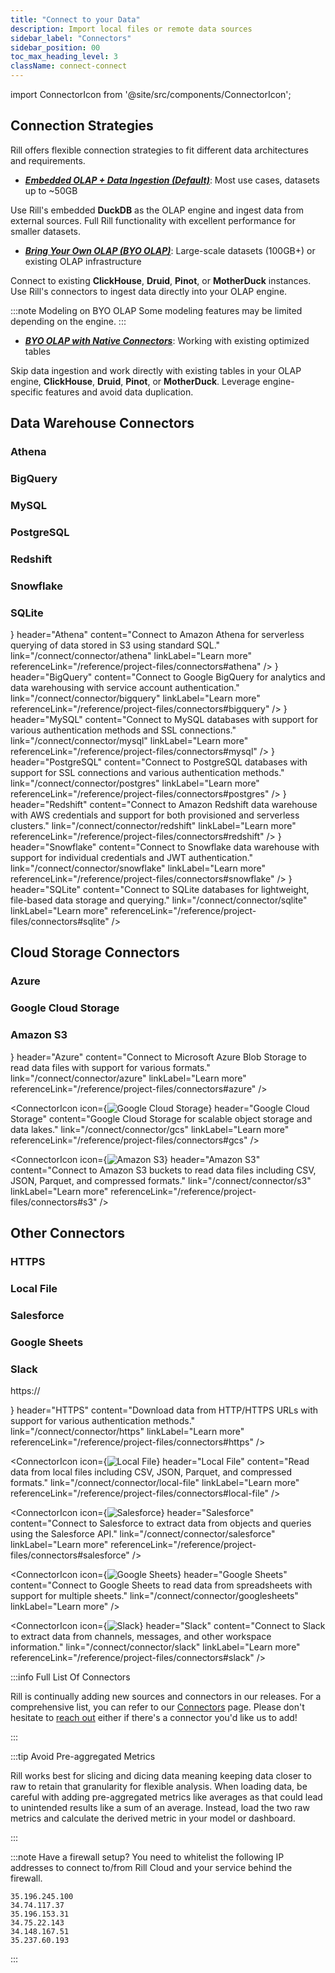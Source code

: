 ```yaml
---
title: "Connect to your Data"
description: Import local files or remote data sources
sidebar_label: "Connectors"
sidebar_position: 00
toc_max_heading_level: 3
className: connect-connect
---
```


<!-- WARNING: There are links to this page in source code. If you move it, find and replace the links and consider adding a redirect in docusaurus.config.js. -->

import ConnectorIcon from '@site/src/components/ConnectorIcon';


## Connection Strategies

Rill offers flexible connection strategies to fit different data architectures and requirements.

- _[**Embedded OLAP + Data Ingestion (Default)**](#data-warehouse-connectors)_: Most use cases, datasets up to ~50GB

Use Rill's embedded **DuckDB** as the OLAP engine and ingest data from external sources. Full Rill functionality with excellent performance for smaller datasets.


- _[**Bring Your Own OLAP (BYO OLAP)**](/connect/olap/)_: Large-scale datasets (100GB+) or existing OLAP infrastructure

Connect to existing **ClickHouse**, **Druid**, **Pinot**, or **MotherDuck** instances. Use Rill's connectors to ingest data directly into your OLAP engine.

:::note Modeling on BYO OLAP
 Some modeling features may be limited depending on the engine.
:::

-  _[**BYO OLAP with Native Connectors**](/connect/olap/)_: Working with existing optimized tables

Skip data ingestion and work directly with existing tables in your OLAP engine, **ClickHouse**, **Druid**, **Pinot**, or **MotherDuck**. Leverage engine-specific features and avoid data duplication.

## Data Warehouse Connectors

### Athena
### BigQuery
### MySQL
### PostgreSQL
### Redshift
### Snowflake
### SQLite

<div className="connector-icon-grid">
  <ConnectorIcon
    icon={<img src="/img/connect/icons/Logo-Athena.png" alt="Athena" />}
    header="Athena"
    content="Connect to Amazon Athena for serverless querying of data stored in S3 using standard SQL."
    link="/connect/connector/athena"
    linkLabel="Learn more"
    referenceLink="/reference/project-files/connectors#athena"
  />
  <ConnectorIcon
    icon={<img src="/img/connect/icons/Logo-Bigquery.png" alt="BigQuery" />}
    header="BigQuery"
    content="Connect to Google BigQuery for analytics and data warehousing with service account authentication."
    link="/connect/connector/bigquery"
    linkLabel="Learn more"
    referenceLink="/reference/project-files/connectors#bigquery"
  />
  <ConnectorIcon
    icon={<img src="/img/connect/icons/Logo-mysql.png" alt="MySQL" />}
    header="MySQL"
    content="Connect to MySQL databases with support for various authentication methods and SSL connections."
    link="/connect/connector/mysql"
    linkLabel="Learn more"
    referenceLink="/reference/project-files/connectors#mysql"
  />
  <ConnectorIcon
    icon={<img src="/img/connect/icons/Logo-Postgres.png" alt="PostgreSQL" />}
    header="PostgreSQL"
    content="Connect to PostgreSQL databases with support for SSL connections and various authentication methods."
    link="/connect/connector/postgres"
    linkLabel="Learn more"
    referenceLink="/reference/project-files/connectors#postgres"
  />
  <ConnectorIcon
    icon={<img src="/img/connect/icons/Logo-Redshift.png" alt="Redshift" />}
    header="Redshift"
    content="Connect to Amazon Redshift data warehouse with AWS credentials and support for both provisioned and serverless clusters."
    link="/connect/connector/redshift"
    linkLabel="Learn more"
    referenceLink="/reference/project-files/connectors#redshift"
  />
  <ConnectorIcon
    icon={<img src="/img/connect/icons/Logo-Snowflake.png" alt="Snowflake" />}
    header="Snowflake"
    content="Connect to Snowflake data warehouse with support for individual credentials and JWT authentication."
    link="/connect/connector/snowflake"
    linkLabel="Learn more"
    referenceLink="/reference/project-files/connectors#snowflake"
  />
  <ConnectorIcon
    icon={<img src="/img/connect/icons/Logo-SQLite.png" alt="SQLite" />}
    header="SQLite"
    content="Connect to SQLite databases for lightweight, file-based data storage and querying."
    link="/connect/connector/sqlite"
    linkLabel="Learn more"
    referenceLink="/reference/project-files/connectors#sqlite"
  />
</div>

## Cloud Storage Connectors

### Azure
### Google Cloud Storage
### Amazon S3

<div className="connector-icon-grid">
  <ConnectorIcon
    icon={<img src="/img/connect/icons/Logo-Azure.png" alt="Microsoft Azure" />}
    header="Azure"
    content="Connect to Microsoft Azure Blob Storage to read data files with support for various formats."
    link="/connect/connector/azure"
    linkLabel="Learn more"
    referenceLink="/reference/project-files/connectors#azure"
  />

  <ConnectorIcon
    icon={<img src="/img/connect/icons/Logo-GCS.png" alt="Google Cloud Storage" />}
    header="Google Cloud Storage"
    content="Google Cloud Storage for scalable object storage and data lakes."
    link="/connect/connector/gcs"
    linkLabel="Learn more"
    referenceLink="/reference/project-files/connectors#gcs"
  />

  <ConnectorIcon
    icon={<img src="/img/connect/icons/Logo-S3.png" alt="Amazon S3" />}
    header="Amazon S3"
    content="Connect to Amazon S3 buckets to read data files including CSV, JSON, Parquet, and compressed formats."
    link="/connect/connector/s3"
    linkLabel="Learn more"
    referenceLink="/reference/project-files/connectors#s3"
  />
</div>

## Other Connectors

### HTTPS
### Local File
### Salesforce
### Google Sheets
### Slack

<div className="connector-icon-grid">
  <ConnectorIcon
    icon={<p className="https-icon">https:// </p>}
    header="HTTPS"
    content="Download data from HTTP/HTTPS URLs with support for various authentication methods."
    link="/connect/connector/https"
    linkLabel="Learn more"
    referenceLink="/reference/project-files/connectors#https"
  />

  <ConnectorIcon
    icon={<img src="/img/connect/icons/Logo-Local.png" alt="Local File" />}
    header="Local File"
    content="Read data from local files including CSV, JSON, Parquet, and compressed formats."
    link="/connect/connector/local-file"
    linkLabel="Learn more"
    referenceLink="/reference/project-files/connectors#local-file"
  />

  <ConnectorIcon
    icon={<img src="/img/connect/icons/Logo-Salesforce.png" alt="Salesforce" />}
    header="Salesforce"
    content="Connect to Salesforce to extract data from objects and queries using the Salesforce API."
    link="/connect/connector/salesforce"
    linkLabel="Learn more"
    referenceLink="/reference/project-files/connectors#salesforce"
  />

  <ConnectorIcon
    icon={<img src="/img/connect/icons/Logo-Sheets.png" alt="Google Sheets" className="sheets-icon" />}
    header="Google Sheets"
    content="Connect to Google Sheets to read data from spreadsheets with support for multiple sheets."
    link="/connect/connector/googlesheets"
    linkLabel="Learn more"
  />

  <ConnectorIcon
    icon={<img src="/img/connect/icons/Logo-Slack.png" alt="Slack" className="sheets-icon" />}
    header="Slack"
    content="Connect to Slack to extract data from channels, messages, and other workspace information."
    link="/connect/connector/slack"
    linkLabel="Learn more"
    referenceLink="/reference/project-files/connectors#slack"
  />
</div>

:::info Full List Of Connectors

Rill is continually adding new sources and connectors in our releases. For a comprehensive list, you can refer to our [Connectors](/connect/) page. Please don't hesitate to [reach out](/contact) either if there's a connector you'd like us to add!

:::

:::tip Avoid Pre-aggregated Metrics

Rill works best for slicing and dicing data meaning keeping data closer to raw to retain that granularity for flexible analysis. When loading data, be careful with adding pre-aggregated metrics like averages as that could lead to unintended results like a sum of an average. Instead, load the two raw metrics and calculate the derived metric in your model or dashboard.

:::

:::note Have a firewall setup?
You need to whitelist the following IP addresses to connect to/from Rill Cloud and your service behind the firewall.
```
35.196.245.100
34.74.117.37
35.196.153.31
34.75.22.143
34.148.167.51
35.237.60.193
```
:::
